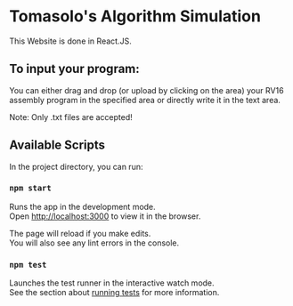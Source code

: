 # Tomasolo's Algorithm Simulation

This Website is done in React.JS.

## To input your program:
You can either drag and drop (or upload by clicking on the area) your RV16 assembly program in the specified area or directly write it in the text area.

Note: Only .txt files are accepted!

## Available Scripts

In the project directory, you can run:

### `npm start`

Runs the app in the development mode.<br>
Open [http://localhost:3000](http://localhost:3000) to view it in the browser.

The page will reload if you make edits.<br>
You will also see any lint errors in the console.

### `npm test`

Launches the test runner in the interactive watch mode.<br>
See the section about [running tests](https://facebook.github.io/create-react-app/docs/running-tests) for more information.

